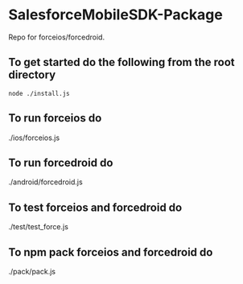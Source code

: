 # SalesforceMobileSDK-Package
Repo for forceios/forcedroid.

## To get started do the following from the root directory
``` shell
node ./install.js
```

## To run forceios do
./ios/forceios.js

## To run forcedroid do
./android/forcedroid.js

## To test forceios and forcedroid do
./test/test_force.js

## To npm pack forceios and forcedroid do
./pack/pack.js

